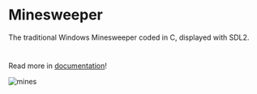 # Minesweeper
The traditional Windows Minesweeper coded in C, displayed with SDL2.
#
Read more in [documentation](https://github.com/KRobertK13/Programming1/blob/main/dokumentacio.pdf)!

![mines](https://github.com/KRobertK13/Programming1/assets/102753849/36f3e475-54d3-4655-b460-79241b68a744)
